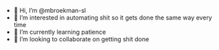 - 👋 Hi, I’m @mbroekman-sl
- 👀 I’m interested in automating shit so it gets done the same way every time
- 🌱 I’m currently learning patience
- 💞️ I’m looking to collaborate on getting shit done

